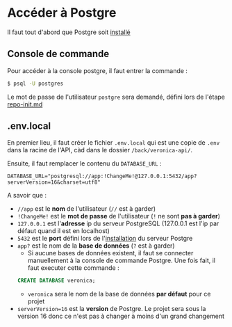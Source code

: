 # Accéder à Postgre
Il faut tout d'abord que Postgre soit [installé](/back/process/postgre-install.md)
## Console de commande
Pour accéder à la console postgre, il faut entrer la commande :
```bash
$ psql -U postgres
```
Le mot de passe de l'utilisateur `postgre` sera demandé, défini lors de l'étape [repo-init.md](/back/process/repo-init.md)
## .env.local
En premier lieu, il faut créer le fichier `.env.local` qui est une copie de `.env` dans la racine de l'API, càd dans le dossier `/back/veronica-api/`.

Ensuite, il faut remplacer le contenu du `DATABASE_URL` :
```
DATABASE_URL="postgresql://app:!ChangeMe!@127.0.0.1:5432/app?serverVersion=16&charset=utf8"
```
A savoir que :
- `//app` est le **nom** de l'utilisateur (`//` est à garder)
- `!ChangeMe!` est le **mot de passe** de l'utilisateur (`!` ne sont **pas à garder**)
- `127.0.0.1` est l'**adresse** ip du serveur PostgreSQL (127.0.0.1 est l'ip par défaut quand il est en localhost)
- `5432` est le **port** défini lors de l'[installation](/back/process/postgre-install.md) du serveur Postgre
- `app?` est le nom de la **base de données** (`?` est à garder)
    - Si aucune bases de données existent, il faut se connecter manuellement à la console de commande Postgre. Une fois fait, il faut executer cette commande :
    ```sql
    CREATE DATABASE veronica;
    ```
    - `veronica` sera le nom de la base de données **par défaut** pour ce projet
- `serverVersion=16` est la **version** de Postgre. Le projet sera sous la version 16 donc ce n'est pas à changer à moins d'un grand changement